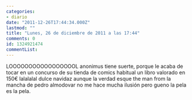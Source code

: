 ```yaml
---
categories:
- diario
date: "2011-12-26T17:44:34.000Z"
lastmod: ""
title: "Lunes, 26 de diciembre de 2011 a las 17:44"
comments: 0
id: 1324921474
commentList:
---
```


LOOOOOOOOOOOOOOOOOL anonimus tiene suerte, porque le acaba de tocar en un concurso de su tienda de comics habitual un libro valorado en 150€ lalalalal dulce navidaz aunque la verdad esque the man from la mancha de pedro almodovar no me hace mucha ilusión pero gueno la pela es la pela.